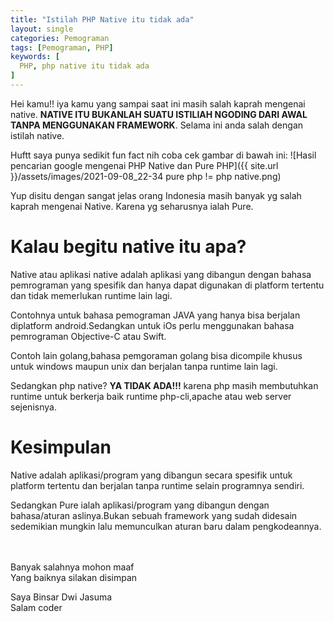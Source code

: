 ```yaml
---
title: "Istilah PHP Native itu tidak ada"
layout: single
categories: Pemograman
tags: [Pemograman, PHP]
keywords: [
  PHP, php native itu tidak ada
]
---
```


Hei kamu!! iya kamu yang sampai saat ini masih salah kaprah mengenai native. **NATIVE ITU BUKANLAH SUATU ISTILIAH  NGODING DARI AWAL TANPA MENGGUNAKAN FRAMEWORK**. Selama ini anda salah dengan istilah native.

Huftt saya punya sedikit fun fact nih coba cek gambar di bawah ini:
![Hasil pencarian google mengenai PHP Native dan Pure PHP]({{ site.url }}/assets/images/2021-09-08_22-34 pure php != php native.png)

Yup disitu dengan sangat jelas orang Indonesia masih banyak yg salah kaprah mengenai Native. Karena yg seharusnya ialah Pure.


# Kalau begitu native itu apa?
Native atau aplikasi native adalah aplikasi yang dibangun dengan bahasa pemrograman yang spesifik dan hanya dapat digunakan di platform tertentu dan tidak memerlukan runtime lain lagi.

Contohnya untuk bahasa pemograman JAVA yang hanya bisa berjalan diplatform android.Sedangkan untuk iOs perlu menggunakan bahasa pemrograman Objective-C atau Swift.

Contoh lain golang,bahasa pemgoraman golang bisa dicompile khusus untuk windows maupun unix dan berjalan tanpa runtime lain lagi.

Sedangkan php native? **YA TIDAK ADA!!!**
karena php masih membutuhkan runtime untuk berkerja baik runtime php-cli,apache atau web server sejenisnya.


# Kesimpulan
Native adalah aplikasi/program yang dibangun secara spesifik untuk platform tertentu dan berjalan tanpa runtime selain programnya sendiri.

Sedangkan Pure ialah aplikasi/program yang dibangun dengan bahasa/aturan aslinya.Bukan sebuah framework yang sudah didesain sedemikian mungkin lalu memunculkan aturan baru dalam pengkodeannya.

<br><br>
Banyak salahnya mohon maaf<br>
Yang baiknya silakan disimpan

Saya Binsar Dwi Jasuma<br>
Salam coder